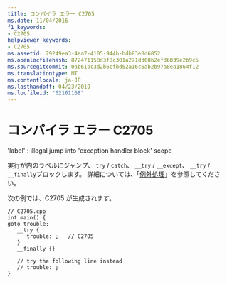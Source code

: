```yaml
---
title: コンパイラ エラー C2705
ms.date: 11/04/2016
f1_keywords:
- C2705
helpviewer_keywords:
- C2705
ms.assetid: 29249ea3-4ea7-4105-944b-bdb83e8d6852
ms.openlocfilehash: 872471158d3f8c301a271dd68b2ef36839e2b9c5
ms.sourcegitcommit: 0ab61bc3d2b6cfbd52a16c6ab2b97a8ea1864f12
ms.translationtype: MT
ms.contentlocale: ja-JP
ms.lasthandoff: 04/23/2019
ms.locfileid: "62161168"
---
```

# <a name="compiler-error-c2705"></a>コンパイラ エラー C2705

'label' : illegal jump into 'exception handler block' scope

実行が内のラベルにジャンプ、 `try` / `catch`、 `__try` / `__except`、 `__try` / `__finally`ブロックします。 詳細については、「[例外処理](../../cpp/exception-handling-in-visual-cpp.md)」を参照してください。

次の例では、C2705 が生成されます。

```
// C2705.cpp
int main() {
goto trouble;
   __try {
      trouble: ;   // C2705
   }
   __finally {}

   // try the following line instead
   // trouble: ;
}
```